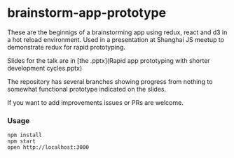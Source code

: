 brainstorm-app-prototype
=====================
These are the beginnigs of a brainstorming app using redux, react and d3 in a
hot reload environment. Used in a presentation at Shanghai JS meetup to
demonstrate redux for rapid prototyping.

Slides for the talk are in [the .pptx](Rapid app prototyping with shorter development cycles.pptx)

The repository has several branches showing progress from nothing to somewhat
functional prototype indicated on the slides.

If you want to add improvements issues or PRs are welcome.

### Usage

```
npm install
npm start
open http://localhost:3000
```
